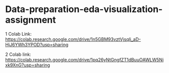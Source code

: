 # Data-preparation-eda-visualization-assignment

1 Colab Link:
https://colab.research.google.com/drive/1n5GBM93vztVjsqli_aD-HjJ6YWh3YPOD?usp=sharing


2 Colab link:
https://colab.research.google.com/drive/1pq26yNtGngfZT1dBuuOAWLW5Nixk9XnG?usp=sharing
